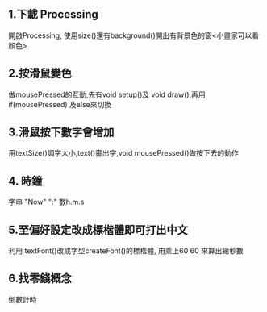 ## 1.下載 Processing
開啟Processing, 使用size()還有background()開出有背景色的窗<小畫家可以看顏色>
## 2.按滑鼠變色
做mousePressed的互動,先有void setup()及 void draw(),再用if(mousePressed) 及else來切換
## 3.滑鼠按下數字會增加
用textSize()調字大小,text()畫出字,void mousePressed()做按下去的動作
## 4. 時鐘
字串 "Now" ":"   數h.m.s 
## 5.至偏好設定改成標楷體即可打出中文
利用 textFont()改成字型createFont()的標楷體, 甪乘上60 60 來算出總秒數
## 6.找零錢概念
倒數計時
